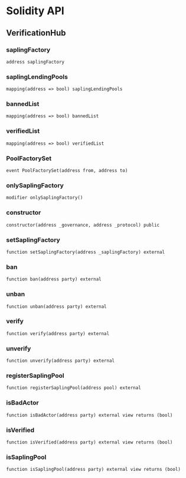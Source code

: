 # Solidity API

## VerificationHub

### saplingFactory

```solidity
address saplingFactory
```

### saplingLendingPools

```solidity
mapping(address => bool) saplingLendingPools
```

### bannedList

```solidity
mapping(address => bool) bannedList
```

### verifiedList

```solidity
mapping(address => bool) verifiedList
```

### PoolFactorySet

```solidity
event PoolFactorySet(address from, address to)
```

### onlySaplingFactory

```solidity
modifier onlySaplingFactory()
```

### constructor

```solidity
constructor(address _governance, address _protocol) public
```

### setSaplingFactory

```solidity
function setSaplingFactory(address _saplingFactory) external
```

### ban

```solidity
function ban(address party) external
```

### unban

```solidity
function unban(address party) external
```

### verify

```solidity
function verify(address party) external
```

### unverify

```solidity
function unverify(address party) external
```

### registerSaplingPool

```solidity
function registerSaplingPool(address pool) external
```

### isBadActor

```solidity
function isBadActor(address party) external view returns (bool)
```

### isVerified

```solidity
function isVerified(address party) external view returns (bool)
```

### isSaplingPool

```solidity
function isSaplingPool(address party) external view returns (bool)
```


